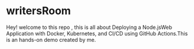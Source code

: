 # writersRoom

Hey! welcome to this repo , this is all about Deploying a Node.jsWeb Application with Docker, Kubernetes, and CI/CD using GitHub Actions.This is an hands-on demo created by me.
